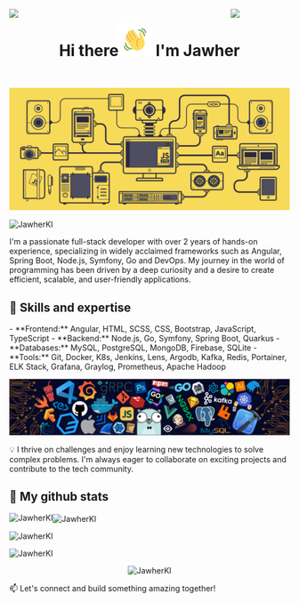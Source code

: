 <img align="left"  src="https://user-images.githubusercontent.com/65187002/144930161-2f783401-8d27-4fdf-a2f7-cc0ba32f1f1f.gif" width="21%" style="display:inline;"><img align="right" src="https://user-images.githubusercontent.com/65187002/144930161-2f783401-8d27-4fdf-a2f7-cc0ba32f1f1f.gif" width="21%" style="display:inline;">

<h1 align="center">Hi there<img src="wave.gif" height="60px"> I'm Jawher </h1>
<br>
<p align="left">

  
![Full Stack Developer](https://raw.githubusercontent.com/muhammadnurulahsan/muhammadnurulahsan/main/ahsan.gif)
</p>

<p align="left">
  <img src="https://komarev.com/ghpvc/?username=JawherKl&label=Profile%20views&color=blueviolet&style=flat" alt="JawherKl" />
</p>

<p aligne="left">
  I'm a passionate full-stack developer with over 2 years of hands-on experience, specializing in widely acclaimed frameworks such as Angular, Spring Boot, Node.js, Symfony, Go and DevOps. My journey in the world of programming has been driven by a deep curiosity and a desire to create efficient, scalable, and user-friendly applications.
</p>

<summary><h2>🌟 Skills and expertise</h2></summary>
  <p>
    - **Frontend:** Angular, HTML, SCSS, CSS, Bootstrap, JavaScript, TypeScript
    - **Backend:** Node.js, Go, Symfony, Spring Boot, Quarkus
    - **Databases:** MySQL, PostgreSQL, MongoDB, Firebase, SQLite
    - **Tools:** Git, Docker, K8s, Jenkins, Lens, Argodb, Kafka, Redis, Portainer, ELK Stack, Grafana, Graylog, Prometheus, Apache Hadoop
  
  ![devTools](devTools.png)
  
  💡 I thrive on challenges and enjoy learning new technologies to solve complex problems. I'm always eager to collaborate on exciting projects and contribute to the tech community.
  </p>
  
<summary><h2>🔭 My github stats</h2></summary>
  <p>
    <img align="left" src="https://github-readme-stats.vercel.app/api/top-langs?username=JawherKl&show_icons=true&locale=en&layout=compact" alt="JawherKl"/>
  </p>
  <p>
    <img align="center" src="https://github-readme-stats.vercel.app/api?username=JawherKl&show_icons=true&locale=en" alt="JawherKl"/>
  </p>
  <p align="left">
    <img src="https://github-profile-trophy.vercel.app/?username=JawherKl" alt="JawherKl"/>
  </p>
  
  <p aligne="center">
    <img src="https://github-readme-streak-stats.herokuapp.com/?user=JawherKl" alt="JawherKl">
  </p>
  
  <p align="center">
    <img src="https://github-readme-activity-graph.vercel.app/graph/?username=JawherKl&bg_color=RRGGBBAA&title_color=00abf0&color=00abf0&line=00abf0&point=DEDEDE&hide_border=true&custom_title=Contribution%E2%A0%80Graph" alt="JawherKl"/>
  </p>
  
  <p>
    📫 Let's connect and build something      amazing together!
  </p>
